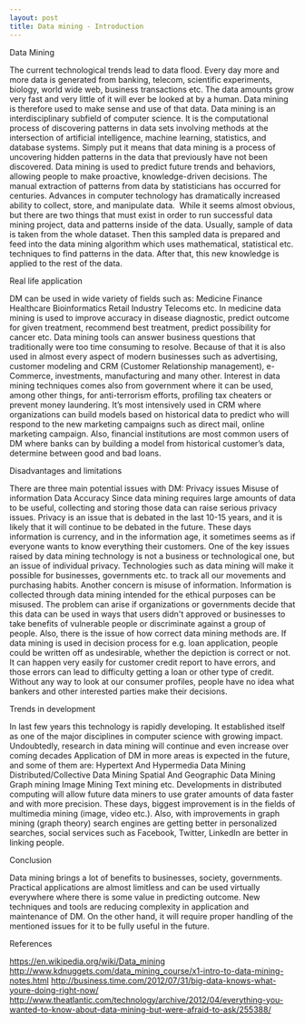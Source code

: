 ```yaml
---
layout: post
title: Data mining - Introduction
---
```


Data Mining

The current technological trends lead to data flood. Every day more and more data is generated from banking, telecom, scientific experiments, biology, world wide web, business transactions etc. The data amounts grow very fast and very little of it will ever be looked at by a human. Data mining is therefore used to make sense and use of that data. 
Data mining is an interdisciplinary subfield of computer science. It is the computational process of discovering patterns in data sets involving methods at the intersection of artificial intelligence, machine learning, statistics, and database systems. Simply put it means that data mining is a process of uncovering hidden patterns in the data that previously have not been discovered. Data mining is used to predict future trends and behaviors, allowing people to make proactive, knowledge-driven decisions. 
The manual extraction of patterns from data by statisticians has occurred for centuries. Advances in computer technology has dramatically increased ability to collect, store, and manipulate data. 
While it seems almost obvious, but there are two things that must exist in order to run successful data mining project, data and patterns inside of the data.  Usually, sample of data is taken from the whole dataset. Then this sampled data is prepared and feed into the data mining algorithm which uses mathematical, statistical etc. techniques to find patterns in the data. After that, this new knowledge is applied to the rest of the data.

Real life application

DM can be used in wide variety of fields such as:
Medicine 
Finance
Healthcare
Bioinformatics 
Retail Industry
Telecoms etc.
In medicine data mining is used to improve accuracy in disease diagnostic, predict outcome for given treatment, recommend best treatment, predict possibility for cancer etc. 
Data mining tools can answer business questions that traditionally were too time consuming to resolve. Because of that it is also used in almost every aspect of modern businesses such as advertising, customer modeling and CRM (Customer Relationship management), e-Commerce, investments, manufacturing and many other. 
Interest in data mining techniques comes also from government where it can be used, among other things, for anti-terrorism efforts, profiling tax cheaters or prevent money laundering.
It’s most intensively used in CRM where organizations can build models based on historical data to predict who will respond to the new marketing campaigns such as direct mail, online marketing campaign. Also, financial institutions are most common users of DM where banks can by building a model from historical customer’s data, determine between good and bad loans.

Disadvantages and limitations

There are three main potential issues with DM:
Privacy issues
Misuse of information
Data Accuracy
Since data mining requires large amounts of data to be useful, collecting and storing those data can raise serious privacy issues. Privacy is an issue that is debated in the last 10-15 years, and it is likely that it will continue to be debated in the future. These days information is currency, and in the information age, it sometimes seems as if everyone wants to know everything their customers. One of the key issues raised by data mining technology is not a business or technological one, but an issue of individual privacy. Technologies such as data mining will make it possible for businesses, governments etc. to track all our movements and purchasing habits.
Another concern is misuse of information. Information is collected through data mining intended for the ethical purposes can be misused. The problem can arise if organizations or governments decide that this data can be used in ways that users didn't approved or businesses to take benefits of vulnerable people or discriminate against a group of people.
Also, there is the issue of how correct data mining methods are. If data mining is used in decision process for e.g. loan application,  people could be written off as undesirable, whether the depiction is correct or not. It can happen very easily for customer credit report to have errors, and those errors can lead to difficulty getting a loan or other type of credit. Without any way to look at our consumer profiles, people have no idea what bankers and other interested parties make their decisions.


Trends in development

In last few years this technology is rapidly developing. It established itself as one of the major disciplines in computer science with growing impact. Undoubtedly, research in data mining will continue and even increase over coming decades
Application of DM in more areas is expected in the future, and some of them are:
Hypertext And Hypermedia Data Mining
Distributed/Collective Data Mining
Spatial And Geographic Data Mining 
Graph mining
Image Mining
Text mining etc.
Developments in distributed computing will allow future data miners to use grater amounts of data faster and with more precision.
These days, biggest improvement is in the fields of multimedia mining (image, video etc.). Also, with improvements in graph mining (graph theory) search engines are getting better in personalized searches, social services such as Facebook, Twitter, LinkedIn are better in linking people. 

Conclusion

Data mining brings a lot of benefits to businesses, society, governments. Practical applications are almost limitless and can be used virtually everywhere where there is some value in predicting outcome. New techniques and tools are reducing complexity in application and maintenance of DM.
 On the other hand, it will require proper handling of the mentioned issues for it to be fully useful in the future.

References

https://en.wikipedia.org/wiki/Data_mining
http://www.kdnuggets.com/data_mining_course/x1-intro-to-data-mining-notes.html
http://business.time.com/2012/07/31/big-data-knows-what-youre-doing-right-now/
http://www.theatlantic.com/technology/archive/2012/04/everything-you-wanted-to-know-about-data-mining-but-were-afraid-to-ask/255388/